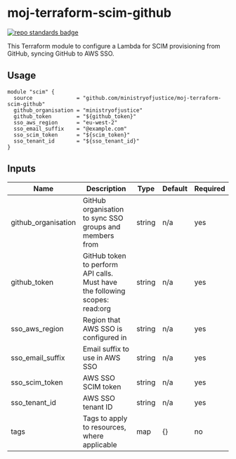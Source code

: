 # moj-terraform-scim-github

[![repo standards badge](https://img.shields.io/badge/dynamic/json?color=blue&style=for-the-badge&logo=github&label=MoJ%20Compliant&query=%24.result&url=https%3A%2F%2Foperations-engineering-reports.cloud-platform.service.justice.gov.uk%2Fapi%2Fv1%2Fcompliant_public_repositories%2Fmoj-terraform-scim-github)](https://operations-engineering-reports.cloud-platform.service.justice.gov.uk/public-github-repositories.html#moj-terraform-scim-github "Link to report")

This Terraform module to configure a Lambda for SCIM provisioning from GitHub, syncing GitHub to AWS SSO.

## Usage
```
module "scim" {
  source              = "github.com/ministryofjustice/moj-terraform-scim-github"
  github_organisation = "ministryofjustice"
  github_token        = "${github_token}"
  sso_aws_region      = "eu-west-2"
  sso_email_suffix    = "@example.com"
  sso_scim_token      = "${scim_token}"
  sso_tenant_id       = "${sso_tenant_id}"
}
```

## Inputs
| Name                | Description                                                                 | Type   | Default | Required |
|---------------------|-----------------------------------------------------------------------------|--------|---------|----------|
| github_organisation | GitHub organisation to sync SSO groups and members from                     | string | n/a     | yes      |
| github_token        | GitHub token to perform API calls. Must have the following scopes: read:org | string | n/a     | yes      |
| sso_aws_region      | Region that AWS SSO is configured in                                        | string | n/a     | yes      |
| sso_email_suffix    | Email suffix to use in AWS SSO                                              | string | n/a     | yes      |
| sso_scim_token      | AWS SSO SCIM token                                                          | string | n/a     | yes      |
| sso_tenant_id       | AWS SSO tenant ID                                                           | string | n/a     | yes      |
| tags                | Tags to apply to resources, where applicable                                | map    | {}      | no       |
